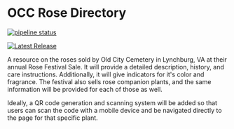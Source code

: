 # OCC Rose Directory

[![pipeline status](https://gitlab.com/randydavidl78/occ-rose-directory/badges/main/pipeline.svg)](https://gitlab.com/randydavidl78/occ-rose-directory/-/commits/main)

[![Latest Release](https://gitlab.com/randydavidl78/occ-rose-directory/-/badges/release.svg)](https://gitlab.com/randydavidl78/occ-rose-directory/-/releases)

A resource on the roses sold by Old City Cemetery in Lynchburg, VA at their
annual Rose Festival Sale. It will provide a detailed description, history,
and care instructions. Additionally, it will give indicators for it's color
and fragrance. The festival also sells rose companion plants, and the same information will
be provided for each of those as well.

Ideally, a QR code generation and scanning system will be added so that users
can scan the code with a mobile device and be navigated directly to the page
for that specific plant.
